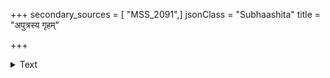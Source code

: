 +++
secondary_sources = [ "MSS_2091",]
jsonClass = "Subhaashita"
title = "अपुत्रस्य गृहम्"

+++

<details><summary>Text</summary>

अपुत्रस्य गृहं शून्यं दिशः शून्यास्त्वबान्धवाः।  
मूर्खस्य हृदयं शून्यं सर्वशून्या दरिद्रता॥
</details>
